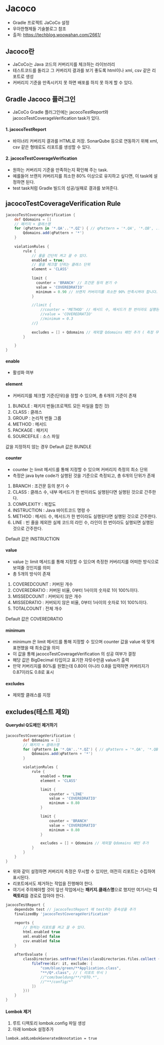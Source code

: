 # Jacoco
  - Gradle 프로젝트 JaCoCo 설정
  - 우아한형제들 기술블로그 참조
  - 출처: https://techblog.woowahan.com/2661/

## Jacoco란 ##
  - JaCoCo는 Java 코드의 커버리지를 체크하는 라이브러리
  - 테스트코드를 돌리고 그 커버리지 결과를 보기 좋도록 html이나 xml, csv 같은 리포트로 생성
  - 커버리지 기준을 만족시키지 못 하면 배포를 하지 못 하게 할 수 있다.

## Gradle Jacoco 플러그인 ##
  - JaCoCo Gradle 플러그인에는 jacocoTestReport와 jacocoTestCoverageVerification task가 있다.

#### 1. jacocoTestReport ####
  - 바이너리 커버리지 결과를 HTML로 저장. SonarQube 등으로 연동하기 위해 xml, csv 같은 형태로도 리포트를 생성할 수 있다.

#### 2. jacocoTestCoverageVerification ####
  - 원하는 커버리지 기준을 만족하는지 확인해 주는 task.
  - 예를들어 브랜치 커버리지를 최소한 80% 이상으로 유지하고 싶다면, 이 task에 설정하면 된다. 
  - test task처럼 Gradle 빌드의 성공/실패로 결과를 보여준다.


## jacocoTestCoverageVerification Rule ##

````gradle
jacocoTestCoverageVerification {
	def Qdomains = []
	// 패키지 + 클래스명
	for (qPattern in '*.QA'..'*.QZ') { // qPattern = '*.QA', '*.QB', ... '*.QZ'
	    Qdomains.add(qPattern + '*')
	}
	
	violationRules {
		rule {
			// 룰을 간단히 켜고 끌 수 있다.
			enabled = true;
			// 룰을 체크할 단위는 클래스 단위
			element = 'CLASS'
			
			limit {
			  counter = 'BRANCH' // 조건문 등의 분기 수
			  value = 'COVEREDRATIO'
			  minimum = 0.90 // 브랜치 커버리지를 최소한 90% 만족시켜야 합니다.
			}

			//limit {
				//counter = 'METHOD' // 메서드 수, 메서드가 한 번이라도 실행된다면 실행된 것으로 간주
				//value = 'COVEREDRATIO'
				//minimum = 0.3
			//}
			
			excludes = [] + Qdomains // 제외할 Qdomains 패턴 추가 ( 측정 무시 )
		}

	}
}
````

#### enable ####
- 활성화 여부

#### element ####
- 커버리지를 체크할 기준(단위)을 정할 수 있으며, 총 6개의 기준이 존재
1. BUNDLE : 패키지 번들(프로젝트 모든 파일을 합친 것)
2. CLASS : 클래스
3. GROUP : 논리적 번들 그룹
4. METHOD : 메서드
5. PACKAGE : 패키지
6. SOURCEFILE : 소스 파일

값을 지정하지 않는 경우 Default 값은 BUNDLE

#### counter ####
- counter 는 limit 메서드를 통해 지정할 수 있으며 커버리지 측정의 최소 단위
- 측정은 java byte code가 실행된 것을 기준으로 측정되고, 총 6개의 단위가 존재
1. BRANCH : 조건문 등의 분기 수
2. CLASS : 클래스 수, 내부 메서드가 한 번이라도 실행된다면 실행된 것으로 간주한다.
3. COMPLEXITY : 복잡도
4. INSTRUCTION : Java 바이트코드 명령 수
5. METHOD : 메서드 수, 메서드가 한 번이라도 실행된다면 실행된 것으로 간주한다.
6. LINE : 빈 줄을 제외한 실제 코드의 라인 수, 라인이 한 번이라도 실행되면 실행된 것으로 간주한다.

Default 값은 INSTRUCTION

#### value ####
- value 는 limit 메서드를 통해 지정할 수 있으며 측정한 커버리지를 어떠한 방식으로 보여줄 것인지를 의미
- 총 5개의 방식이 존재
1. COVEREDCOUNT : 커버된 개수
2. COVEREDRATIO : 커버된 비율, 0부터 1사이의 숫자로 1이 100%이다.
3. MISSEDCOUNT : 커버되지 않은 개수
4. MISSEDRATIO : 커버되지 않은 비율, 0부터 1사이의 숫자로 1이 100%이다.
5. TOTALCOUNT : 전체 개수

Default 값은 COVEREDRATIO

#### minimum ####
- minimum 은 limit 메서드를 통해 지정할 수 있으며 counter 값을 value 에 맞게 표현했을 때 최솟값을 의미
- 이 값을 통해 jacocoTestCoverageVerification 의 성공 여부가 결정
- 해당 값은 BigDecimal 타입이고 표기한 자릿수만큼 value가 출력
- 만약 커버리지를 80%를 원했는데 0.80이 아니라 0.8을 입력하면 커버리지가 0.87이라도 0.8로 표시

#### excludes ####
- 제외할 클래스를 지정

## excludes(테스트 제외) ##

#### Querydsl Q도메인 제거하기 ####

````gradle
jacocoTestCoverageVerification {
        def Qdomains = []
        // 패키지 + 클래스명
        for (qPattern in '*.QA'..'*.QZ') { // qPattern = '*.QA', '*.QB', ... '*.QZ'
            Qdomains.add(qPattern + '*')
        }

        violationRules {
            rule {
                enabled = true
                element = 'CLASS'

                limit {
                    counter = 'LINE'
                    value = 'COVEREDRATIO'
                    minimum = 0.80
                }

                limit {
                    counter = 'BRANCH'
                    value = 'COVEREDRATIO'
                    minimum = 0.80
                }

                excludes = [] + Qdomains // 제외할 Qdomains 패턴 추가
            }
        }
    }
}
````

- 위와 같이 설정하면 커버리지 측정은 무시할 수 있지만, 여전히 리포트는 수집하여 표시된다.
- 리포트에서도 제거하는 작업을 진행해야 한다.
- 여기서 주의해야할 것이 앞선 작업에서는 **패키지.클래스명**으로 했지만 여기서는 **디렉토리**를 경로로 잡아야 한다.

````gradle
jacocoTestReport {
    dependsOn test // jacocoTestReport 에 test라는 종속성을 추가
    finalizedBy 'jacocoTestCoverageVerification'
    
    reports {
        // 원하는 리포트를 켜고 끌 수 있다.
        html.enabled true
        xml.enabled false
        csv.enabled false
    }
    
    afterEvaluate {
        classDirectories.setFrom(files(classDirectories.files.collect {
            fileTree(dir: it, exclude: [
                "com/blue/green/**Application.class",
                "**/Q*.class", // ( 리포트 무시 )
                //"com/baeldung/**/*DTO.*",
                //"**/config/*"
            ])
        }))
    }
}
````

#### Lombok 제거 ####
1. 루트 디렉토리 lombok.config 파일 생성
2. 아래 lombok 설정추가
````
lombok.addLombokGeneratedAnnotation = true
````
